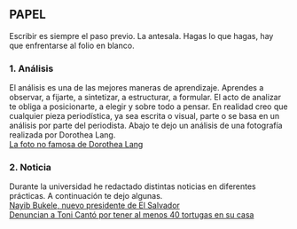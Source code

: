## PAPEL
Escribir es siempre el paso previo. La antesala. Hagas lo que hagas, hay que enfrentarse al folio en blanco. 

### 1. Análisis 
El análisis es una de las mejores maneras de aprendizaje. Aprendes a observar, a fijarte, a sintetizar, a estructurar, a formular. El acto de analizar te obliga a posicionarte, a elegir y sobre todo a pensar. En realidad creo que cualquier pieza periodística, ya sea escrita o visual, parte o se basa en un análisis por parte del periodista. Abajo te dejo un análisis de una fotografía realizada por Dorothea Lang.
<br>
<a href="https://medium.com/@adrianlopezsoler/la-foto-no-famosa-de-dorothea-lange-1f85b0c3e439" target="_blank">La foto no famosa de Dorothea Lang</a>

### 2. Noticia
Durante la universidad he redactado distintas noticias en diferentes prácticas. A continuación te dejo algunas.
<br>
<a href="https://medium.com/@adrianlopezsoler/nayib-bukele-hace-historia-en-el-salvador-al-romper-con-el-bipartidismo-y-convertirse-en-el-nuevo-2178365314a2" target="_blank">Nayib Bukele, nuevo presidente de El Salvador</a>
<br>
<a href="https://medium.com/@adrianlopezsoler/denuncian-a-toni-cant%C3%B3-por-tener-al-menos-40-tortugas-en-su-casa-d1cb1b0de8b9" target="_blank">Denuncian a Toni Cantó por tener al menos 40 tortugas en su casa</a>
